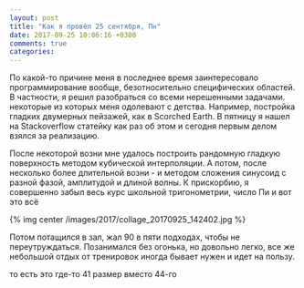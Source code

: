 ```yaml
---
layout: post
title: "Как я провёл 25 сентября, Пн"
date: 2017-09-25 10:06:16 +0300
comments: true
categories: 
---
```

По какой-то причине меня в последнее время заинтересовало программирование вообще, безотносительно специфических областей. В частности, я решил разобраться со всеми нерешенными задачами. некоторые из которых меня одолевают с детства. Например, постройка гладких двумерных пейзажей, как в Scorched Earth. В пятницу я нашел на Stackoverflow статейку как раз об этом и сегодня первым делом взялся за реализацию.

После некоторой возни мне удалось построить рандомную гладкую поверхность методом кубической интерполяции. А потом, после несколько более длительной возни - и методом сложения синусоид с разной фазой, амплитудой и длиной волны. К прискорбию, я совершенно забыл весь курс школьной тригонометрии, число Пи и вот это всё

{% img center /images/2017/collage_20170925_142402.jpg %}

Потом потащился в зал, жал 90 в пяти подходах, чтобы не переутруждаться. Позанимался без огонька, но довольно легко, все же небольшой отдых от тренировок иногда бывает нужен и идет на пользу.

то есть это где-то 41 размер вместо 44-го